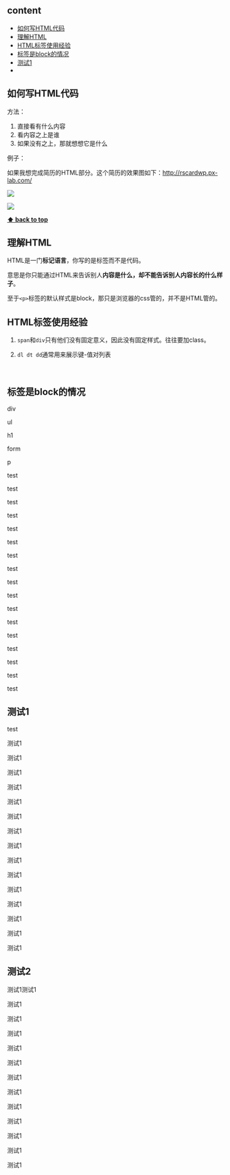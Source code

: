 



## content

- [如何写HTML代码](#如何写html代码)
- [理解HTML](#理解html)
- [HTML标签使用经验](#html标签使用经验)
- [标签是block的情况](#标签是block的情况)
- [测试1](#测试1)
- ​























## 如何写HTML代码

方法：

1. 直接看有什么内容
2. 看内容之上是谁
3. 如果没有之上，那就想想它是什么



例子：

如果我想完成简历的HTML部分。这个简历的效果图如下：http://rscardwp.px-lab.com/

![](https://i.loli.net/2017/10/15/59e3076c1ae06.bmp)



![](https://i.loli.net/2017/10/15/59e3076c7a5d7.bmp)



**[⬆ back to top](#content)**



## 理解HTML

HTML是一门**标记语言**，你写的是标签而不是代码。

意思是你只能通过HTML来告诉别人**内容是什么，却不能告诉别人内容长的什么样子**。

至于`<p>`标签的默认样式是block，那只是浏览器的css管的，并不是HTML管的。







## HTML标签使用经验

1. `span`和`div`只有他们没有固定意义，因此没有固定样式。往往要加class。

2. `dl dt dd`通常用来展示键-值对列表

   ​

## 标签是block的情况

div

ul

h1

form

p

test

test

test

test

test

test

test

test

test



test

test

test

test

test

test



test

test





## 测试1

test

测试1

测试1



测试1

测试1

测试1

测试1

测试1



测试1

测试1

测试1

测试1

测试1



测试1

测试1

测试1





## 测试2

测试1测试1



测试1

测试1

测试1



测试1

测试1

测试1



测试1

测试1

测试1



测试1

测试1



测试1